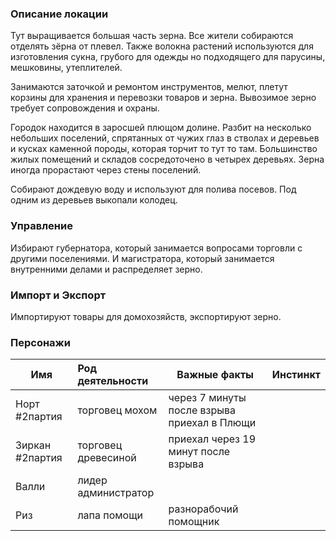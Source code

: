 ### Описание локации

Тут выращивается большая часть зерна. Все жители собираются отделять зёрна от плевел. Также волокна растений используются для изготовления сукна, грубого для одежды но подходящего для парусины, мешковины, утеплителей.

Занимаются заточкой и ремонтом инструментов, мелют, плетут корзины для хранения и перевозки товаров и зерна. Вывозимое зерно требует сопровождения и охраны.

Городок находится в заросшей плющом долине. Разбит на несколько небольших поселений, спрятанных от чужих глаз в стволах и деревьев и кусках каменной породы, которая торчит то тут то там. Большинство жилых помещений и складов сосредоточено в четырех деревьях. Зерна иногда прорастают через стены поселений. 

Собирают дождевую воду и используют для полива посевов. Под одним из деревьев выкопали колодец.

### Управление

Избирают губернатора, который занимается вопросами торговли с другими поселениями. И магистратора, который занимается внутренними делами и распределяет зерно.

### Импорт и Экспорт
Импортируют товары для домохозяйств, экспортируют зерно.

### Персонажи

| Имя             | Род деятельности    | Важные факты                                | Инстинкт |
| --------------- | :------------------ | ------------------------------------------- | -------- |
| Норт #2партия   | торговец мохом      | через 7 минуты после взрыва приехал в Плющи |          |
| Зиркан #2партия | торговец древесиной | приехал через 19 минут после взрыва         |          |
| Валли           | лидер администратор |                                             |          |
| Риз             | лапа помощи         | разнорабочий помощник                       |          |

